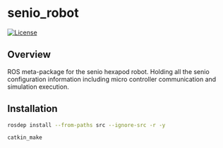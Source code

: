 # senio_robot

[![License](https://img.shields.io/badge/license-MIT-green)](./LICENSE)

## Overview

ROS meta-package for the senio hexapod robot. Holding all the senio configuration information including micro controller communication and simulation execution.

## Installation

```bash
rosdep install --from-paths src --ignore-src -r -y

catkin_make
```
